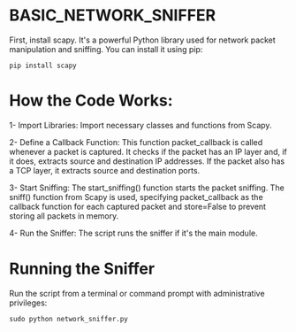 # BASIC_NETWORK_SNIFFER


First, install scapy. It's a powerful Python library used for network packet manipulation and sniffing. You can install it using pip:



```
pip install scapy
```

# How the Code Works:
1- Import Libraries: Import necessary classes and functions from Scapy.


2- Define a Callback Function: This function packet_callback is called whenever a packet is captured. It checks if the packet has an IP layer and, if it does, extracts source and destination IP addresses. If the packet also has a TCP layer, it extracts source and destination ports.


3- Start Sniffing: The start_sniffing() function starts the packet sniffing. The sniff() function from Scapy is used, specifying packet_callback as the callback function for each captured packet and store=False to prevent storing all packets in memory.


4- Run the Sniffer: The script runs the sniffer if it's the main module.
# Running the Sniffer
Run the script from a terminal or command prompt with administrative privileges:

```
sudo python network_sniffer.py
```
